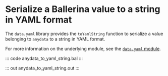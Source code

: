 # Serialize a Ballerina value to a string in YAML format

The `data.yaml` library provides the `toYamlString` function to serialize a value belonging to `anydata` to a string in YAML format.

For more information on the underlying module, see the [`data.yaml` module](https://lib.ballerina.io/ballerina/data.yaml/latest/).

::: code anydata_to_yaml_string.bal :::

::: out anydata_to_yaml_string.out :::
